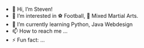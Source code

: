 - 👋 Hi, I’m Steven!
- 👀 I’m interested in ⚽ Football, 🥊 Mixed Martial Arts.
- 🌱 I’m currently learning Python, Java Webdesign
- 📫 How to reach me ...
- ⚡ Fun fact: ...

<!---
stevenwall-gpt/stevenwall-gpt is a ✨ special ✨ repository because its `README.md` (this file) appears on your GitHub profile.
You can click the Preview link to take a look at your changes.
--->
